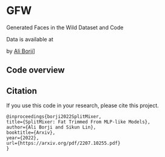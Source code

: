 # GFW
Generated Faces in the Wild Dataset and Code



Data is available at 



by [Ali Borji](https://github.com/aliborji)]




## Code overview




## Citation

If you use this code in your research, please cite this project.

```
@inproceedings{borji2022SplitMixer,
title={SplitMixer: Fat Trimmed From MLP-like Models},
author={Ali Borji and Sikun Lin},
booktitle={Arxiv},
year={2022},
url={https://arxiv.org/pdf/2207.10255.pdf}
}


